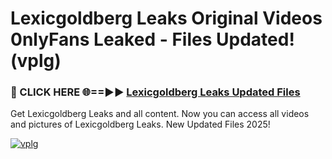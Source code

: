 # Lexicgoldberg Leaks Original Videos 0nlyFans Leaked - Files Updated! (vplg)

<h3>🔴 CLICK HERE 🌐==►► <a href="https://tinyurl.com/4seja8ks" rel="nofollow">Lexicgoldberg Leaks Updated Files</a></h3>

Get Lexicgoldberg Leaks and all content. Now you can access all videos and pictures of Lexicgoldberg Leaks. New Updated Files 2025!

[![vplg](https://i.imgur.com/EWjZXRe.gif)](https://tinyurl.com/4seja8ks)
